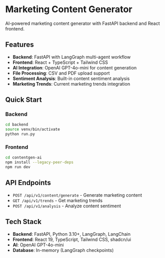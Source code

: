 # Marketing Content Generator

AI-powered marketing content generator with FastAPI backend and React frontend.

## Features

- **Backend**: FastAPI with LangGraph multi-agent workflow
- **Frontend**: React + TypeScript + Tailwind CSS
- **AI Integration**: OpenAI GPT-4o-mini for content generation
- **File Processing**: CSV and PDF upload support
- **Sentiment Analysis**: Built-in content sentiment analysis
- **Marketing Trends**: Current marketing trends integration

## Quick Start

### Backend
```bash
cd backend
source venv/bin/activate
python run.py
```

### Frontend
```bash
cd contentgen-ai
npm install --legacy-peer-deps
npm run dev
```

## API Endpoints

- `POST /api/v1/content/generate` - Generate marketing content
- `GET /api/v1/trends` - Get marketing trends
- `POST /api/v1/analysis` - Analyze content sentiment

## Tech Stack

- **Backend**: FastAPI, Python 3.10+, LangGraph, LangChain
- **Frontend**: React 19, TypeScript, Tailwind CSS, shadcn/ui
- **AI**: OpenAI GPT-4o-mini
- **Database**: In-memory (LangGraph checkpoints)
